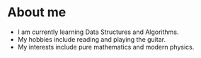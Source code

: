 # About me
- I am currently learning Data Structures and Algorithms. 
- My hobbies include reading and playing the guitar.
- My interests include pure mathematics and modern physics.
